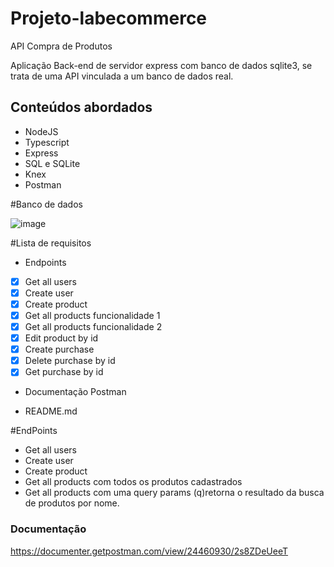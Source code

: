 # Projeto-labecommerce

API Compra de Produtos 

Aplicação Back-end de servidor express com banco de dados sqlite3, se trata de uma API vinculada a um banco de dados real.<br>

## Conteúdos abordados

- NodeJS
- Typescript
- Express
- SQL e SQLite
- Knex
- Postman

#Banco de dados

![image](https://user-images.githubusercontent.com/111313480/226345707-ff2a3915-aa43-4581-bad7-7af1da88dac0.png)

#Lista de requisitos

- Endpoints

- [x] Get all users
- [x] Create user
- [x] Create product
- [x] Get all products funcionalidade 1
- [x] Get all products funcionalidade 2
- [x] Edit product by id
- [x] Create purchase
- [x] Delete purchase by id
- [x] Get purchase by id   

- Documentação Postman

- README.md

#EndPoints

- Get all users
- Create user
- Create product
- Get all products com todos os produtos cadastrados
- Get all products com uma query params (q)retorna o resultado da busca de produtos por nome.

### Documentação
https://documenter.getpostman.com/view/24460930/2s8ZDeUeeT


